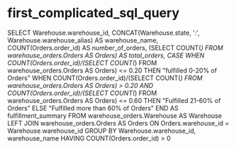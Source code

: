 # first_complicated_sql_query
SELECT 
    Warehouse.warehouse_id,
    CONCAT(Warehouse.state, ':', Warehouse.warehouse_alias) AS warehouse_name,
    COUNT(Orders.order_id) AS number_of_orders,
    (SELECT
        COUNT(*)
    FROM warehouse_orders.Orders AS Orders)
    AS total_orders,
    CASE
        WHEN COUNT(Orders.order_id)/(SELECT COUNT(*) FROM warehouse_orders.Orders AS Orders) <= 0.20
        THEN "fulfilled 0-20% of Orders"
        WHEN COUNT(Orders.order_id)/(SELECT COUNT(*) FROM warehouse_orders.Orders AS Orders) > 0.20
        AND COUNT(Orders.order_id)/(SELECT COUNT(*) FROM warehouse_orders.Orders AS Orders) <= 0.60
        THEN "Fulfilled 21-60% of Orders"
    ELSE "Fulfilled more than 60% of Orders"
    END AS fulfillment_summary
FROM warehouse_orders.Warehouse AS Warehouse
LEFT JOIN warehouse_orders.Orders AS Orders
    ON Orders.warehouse_id = Warehouse.warehouse_id
GROUP BY
    Warehouse.warehouse_id,
    warehouse_name
HAVING
    COUNT(Orders.order_id) > 0
